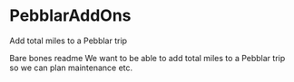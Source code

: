 # PebblarAddOns
Add total miles to a Pebblar trip

Bare bones readme
We want to be able to add total miles to a Pebblar trip so we can plan maintenance etc. 
